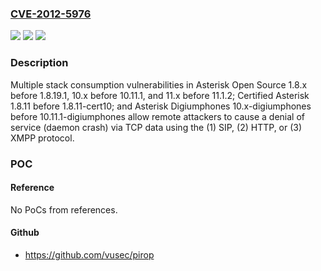 ### [CVE-2012-5976](https://cve.mitre.org/cgi-bin/cvename.cgi?name=CVE-2012-5976)
![](https://img.shields.io/static/v1?label=Product&message=n%2Fa&color=blue)
![](https://img.shields.io/static/v1?label=Version&message=n%2Fa&color=blue)
![](https://img.shields.io/static/v1?label=Vulnerability&message=n%2Fa&color=brighgreen)

### Description

Multiple stack consumption vulnerabilities in Asterisk Open Source 1.8.x before 1.8.19.1, 10.x before 10.11.1, and 11.x before 11.1.2; Certified Asterisk 1.8.11 before 1.8.11-cert10; and Asterisk Digiumphones 10.x-digiumphones before 10.11.1-digiumphones allow remote attackers to cause a denial of service (daemon crash) via TCP data using the (1) SIP, (2) HTTP, or (3) XMPP protocol.

### POC

#### Reference
No PoCs from references.

#### Github
- https://github.com/vusec/pirop

